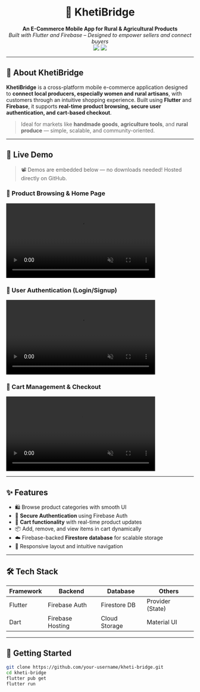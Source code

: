 <h1 align="center">🛒 KhetiBridge</h1>

<p align="center">
  <b>An E-Commerce Mobile App for Rural & Agricultural Products</b><br>
  <i>Built with Flutter and Firebase – Designed to empower sellers and connect buyers</i><br>
  <img src="https://img.shields.io/badge/Flutter-Mobile-blue?logo=flutter&style=flat-square"/>
  <img src="https://img.shields.io/badge/Firebase-Backend-yellow?logo=firebase&style=flat-square"/>
</p>

---

## 📱 About KhetiBridge

**KhetiBridge** is a cross-platform mobile e-commerce application designed to **connect local producers, especially women and rural artisans**, with customers through an intuitive shopping experience. Built using **Flutter** and **Firebase**, it supports **real-time product browsing, secure user authentication, and cart-based checkout**.

> Ideal for markets like **handmade goods**, **agriculture tools**, and **rural produce** — simple, scalable, and community-oriented.

---

## 🎥 Live Demo

> 📽️ Demos are embedded below — no downloads needed! Hosted directly on GitHub.

<h3>🧺 Product Browsing & Home Page</h3>
<video src="https://github.com/user-attachments/assets/your-home-page-video-url" controls width="400" muted autoplay loop></video>

<h3>🔐 User Authentication (Login/Signup)</h3>
<video src="https://github.com/user-attachments/assets/your-auth-video-url" controls width="400" muted autoplay loop></video>

<h3>🛒 Cart Management & Checkout</h3>
<video src="https://github.com/user-attachments/assets/your-cart-video-url" controls width="400" muted autoplay loop></video>

---

## ✨ Features

- 🛍️ Browse product categories with smooth UI
- 🔐 **Secure Authentication** using Firebase Auth
- 🛒 **Cart functionality** with real-time product updates
- 📦 Add, remove, and view items in cart dynamically
- ☁️ Firebase-backed **Firestore database** for scalable storage
- 🎯 Responsive layout and intuitive navigation

---

## 🛠 Tech Stack

| Framework     | Backend          | Database      | Others         |
|---------------|------------------|----------------|----------------|
| Flutter       | Firebase Auth     | Firestore DB   | Provider (State) |
| Dart          | Firebase Hosting  | Cloud Storage  | Material UI    |

---

## 🚀 Getting Started

```bash
git clone https://github.com/your-username/kheti-bridge.git
cd kheti-bridge
flutter pub get
flutter run

